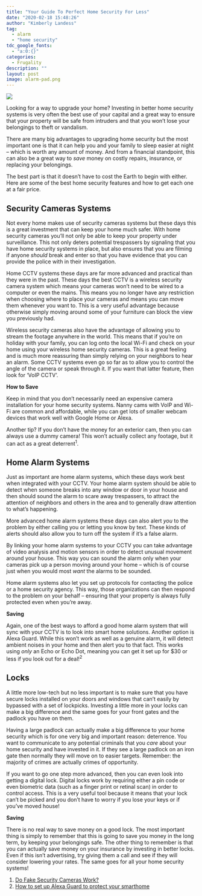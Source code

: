 ```yaml
---
title: "Your Guide To Perfect Home Security For Less"
date: "2020-02-18 15:48:26"
author: "Kimberly Landess"
tag:
  - alarm
  - "home security"
tdc_google_fonts:
  - "a:0:{}"
categories:
  - Frugality
description: ""
layout: post
image: alarm-pad.png
---
```


![](../uploads/2020/02/alarm-pad.png)

Looking for a way to upgrade your home? Investing in better home security systems is very often the best use of your capital and a great way to ensure that your property will be safe from intruders and that you won’t lose your belongings to theft or vandalism.

There are many big advantages to upgrading home security but the most important one is that it can help you and your family to sleep easier at night – which is worth any amount of money. And from a financial standpoint, this can also be a great way to _save_ money on costly repairs, insurance, or replacing your belongings.

The best part is that it doesn’t have to cost the Earth to begin with either. Here are some of the best home security features and how to get each one at a fair price.

## Security Cameras Systems

Not every home makes use of security cameras systems but these days this is a great investment that can keep your home much safer. With home security cameras you’ll not only be able to keep your property under surveillance. This not only deters potential trespassers by signaling that you have home security systems in place, but also ensures that you are filming if anyone _should_ break and enter so that you have evidence that you can provide the police with in their investigation.

Home CCTV systems these days are far more advanced and practical than they were in the past. These days the best CCTV is a wireless security camera system which means your cameras won’t need to be wired to a computer or even the mains. This means you no longer have any restriction when choosing where to place your cameras and means you can move them whenever you want to. This is a very useful advantage because otherwise simply moving around some of your furniture can block the view you previously had.

Wireless security cameras also have the advantage of allowing you to stream the footage anywhere in the world. This means that if you’re on holiday with your family, you can log onto the local Wi-Fi and check on your home using your wireless home security cameras. This is a great feeling and is much more reassuring than simply relying on your neighbors to hear an alarm. Some CCTV systems even go so far as to allow you to control the angle of the camera or speak through it. If you want that latter feature, then look for ‘VoIP CCTV’.

**How to Save**

Keep in mind that you don’t necessarily need an expensive camera installation for your home security systems. Nanny cams with VoIP and Wi-Fi are common and affordable, while you can get lots of smaller webcam devices that work well with Google Home or Alexa.

Another tip? If you don’t have the money for an exterior cam, then you can always use a dummy camera! This won’t actually collect any footage, but it can act as a great deterrent<sup>1</sup>.

## Home Alarm Systems

Just as important are home alarm systems, which these days work best when integrated with your CCTV. Your home alarm system should be able to detect when someone breaks into any window or door in your house and then should sound the alarm to scare away trespassers, to attract the attention of neighbors and others in the area and to generally draw attention to what’s happening.

More advanced home alarm systems these days can also alert _you_ to the problem by either calling you or letting you know by text. These kinds of alerts should also allow you to turn off the system if it’s a false alarm.

By linking your home alarm systems to your CCTV you can take advantage of video analysis and motion sensors in order to detect unusual movement around your house. This way you can sound the alarm only when your cameras pick up a person moving around your home – which is of course just when you would most _want_ the alarms to be sounded.

Home alarm systems also let you set up protocols for contacting the police or a home security agency. This way, those organizations can then respond to the problem on your behalf – ensuring that your property is always fully protected even when you’re away.

**Saving**

Again, one of the best ways to afford a good home alarm system that will sync with your CCTV is to look into smart home solutions. Another option is Alexa Guard. While this won’t work as well as a genuine alarm, it will detect ambient noises in your home and then alert you to that fact. This works using _only_ an Echo or Echo Dot, meaning you can get it set up for $30 or less if you look out for a deal!<sup>2</sup>

## Locks

A little more low-tech but no less important is to make sure that you have secure locks installed on your doors and windows that can’t easily by bypassed with a set of lockpicks. Investing a little more in your locks can make a big difference and the same goes for your front gates and the padlock you have on them.

Having a large padlock can actually make a big difference to your home security which is for one very big and important reason: deterrence. You want to communicate to any potential criminals that you _care_ about your home security and have invested in it. If they see a large padlock on an iron gate then normally they will move on to easier targets. Remember: the majority of crimes are actually crimes of opportunity.

If you want to go one step more advanced, then you can even look into getting a digital lock. Digital locks work by requiring either a pin code or even biometric data (such as a finger print or retinal scan) in order to control access. This is a very useful tool because it means that your lock can’t be picked and you don’t have to worry if you lose your keys or if you’ve moved house!

**Saving**

There is no real way to save money on a good lock. The most important thing is simply to remember that this is going to save you money in the long term, by keeping your belongings safe. The other thing to remember is that you can actually save money on your insurance by investing in better locks. Even if this isn’t advertising, try giving them a call and see if they will consider lowering your rates. The same goes for all your home security systems!

1. [Do Fake Security Cameras Work?](https://www.swann.com/blog/do-fake-security-cameras-work/)
2. [How to set up Alexa Guard to protect your smarthome](https://www.androidcentral.com/how-set-alexa-guard-protect-your-smart-home)
